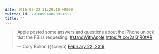 ```yaml
---
date: 2016-02-22 11:29:10 +0000
twitter_id: 701805944053833728
title: ''
---
```


<blockquote class="twitter-tweet"><p lang="en" dir="ltr">Apple posted some answers and questions about the iPhone unlock that the FBI is requesting. <a href="https://twitter.com/hashtag/standWithApple?src=hash&amp;ref_src=twsrc%5Etfw">#standWithApple</a> <a href="https://t.co/2ai3fR0tAR">https://t.co/2ai3fR0tAR</a></p>&mdash; Cory Bohon (@coryb) <a href="https://twitter.com/coryb/status/701802875878506496?ref_src=twsrc%5Etfw">February 22, 2016</a></blockquote>
<script async src="https://platform.twitter.com/widgets.js" charset="utf-8"></script>
